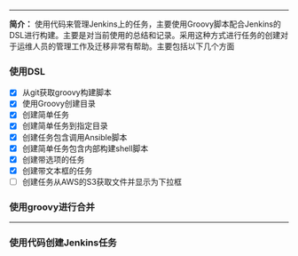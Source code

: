 
----

**简介：** 使用代码来管理Jenkins上的任务，主要使用Groovy脚本配合Jenkins的DSL进行构建。主要是对当前使用的总结和记录。采用这种方式进行任务的创建对于运维人员的管理工作及迁移非常有帮助。主要包括以下几个方面

### 使用DSL

- [x] 从git获取groovy构建脚本
- [x] 使用Groovy创建目录
- [x] 创建简单任务
- [x] 创建简单任务到指定目录
- [x] 创建任务包含调用Ansible脚本
- [x] 创建简单任务包含内部构建shell脚本
- [x] 创建带选项的任务
- [x] 创建带文本框的任务
- [ ] 创建任务从AWS的S3获取文件并显示为下拉框

### 使用groovy进行合并

---

### 使用代码创建Jenkins任务
